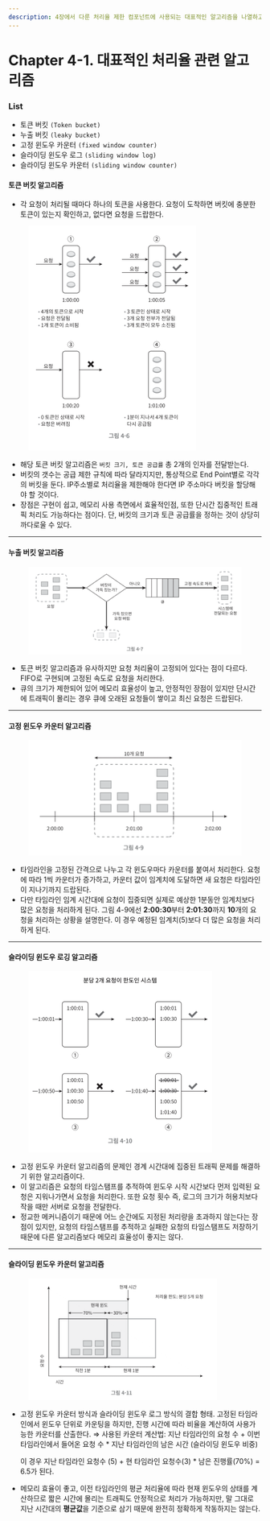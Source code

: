 ```yaml
---
description: 4장에서 다룬 처리율 제한 컴포넌트에 사용되는 대표적인 알고리즘을 나열하고 간략히 설명합니다.
---
```


# Chapter 4-1. 대표적인 처리율 관련 알고리즘

### List

* 토큰 버킷 `(Token bucket)`
* 누출 버킷 `(leaky bucket)`
* 고정 윈도우 카운터 `(fixed window counter)`
* 슬라이딩 윈도우 로그 `(sliding window log)`
* 슬라이딩 윈도우 카운터 `(sliding window counter)`

#### 토큰 버킷 알고리즘

* 각 요청이 처리될 때마다 하나의 토큰을 사용한다. 요청이 도착하면 버킷에 충분한 토큰이 있는지 확인하고, 없다면 요청을 드랍한다.

<figure><img src="../../.gitbook/assets/Untitled%201.png" alt="" width="334"><figcaption></figcaption></figure>

* 해당 토큰 버킷 알고리즘은 `버킷 크기, 토큰 공급률` 총 2개의 인자를 전달받는다.
* 버킷의 갯수는 공급 제한 규칙에 따라 달라지지만, 통상적으로 End Point별로 각각의 버킷을 둔다. IP주소별로 처리율을 제한해야 한다면 IP 주소마다 버킷을 할당해야 할 것이다.
* 장점은 구현이 쉽고, 메모리 사용 측면에서 효율적인점, 또한 단시간 집중적인 트래픽 처리도 가능하다는 점이다. 단, 버킷의 크기과 토큰 공급률을 정하는 것이 상당히 까다로울 수 있다.

***

#### 누출 버킷 알고리즘

<figure><img src="../../.gitbook/assets/Untitled%202.png" alt="" width="563"><figcaption></figcaption></figure>

* 토큰 버킷 알고리즘과 유사하지만 요청 처리율이 고정되어 있다는 점이 다르다. FIFO로 구현되며 고정된 속도로 요청을 처리한다.
* 큐의 크기가 제한되어 있어 메모리 효율성이 높고, 안정적인 장점이 있지만 단시간에 트래픽이 몰리는 경우 큐에 오래된 요청들이 쌓이고 최신 요청은 드랍된다.

***

#### 고정 윈도우 카운터 알고리즘

<figure><img src="../../.gitbook/assets/Untitled%203.png" alt="" width="563"><figcaption></figcaption></figure>

* 타임라인을 고정된 간격으로 나누고 각 윈도우마다 카운터를 붙여서 처리한다. 요청에 따라 1씩 카운터가 증가하고, 카운터 값이 임계치에 도달하면 새 요청은 타임라인이 지나기까지 드랍된다.
* 다만 타임라인 임계 시간대에 요청이 집중되면 실제로 예상한 1분동안 임계치보다 많은 요청을 처리하게 된다. 그림 4-9에선 **2:00:30**부터 **2:01:30**까지 **10**개의 요청을 처리하는 상황을 설명한다. 이 경우 예정된 임계치(5)보다 더 많은 요청을 처리하게 된다.

***

#### 슬라이딩 윈도우 로깅 알고리즘

<figure><img src="../../.gitbook/assets/Untitled%204.png" alt="" width="366"><figcaption></figcaption></figure>

* 고정 윈도우 카운터 알고리즘의 문제인 경계 시간대에 집중된 트래픽 문제를 해결하기 위한 알고리즘이다.
* 이 알고리즘은 요청의 타임스탬프를 추적하여 윈도우 시작 시간보다 먼저 입력된 요청은 지워나가면서 요청을 처리한다. 또한 요청 횟수 즉, 로그의 크기가 허용치보다 작을 때만 서버로 요청을 전달한다.
* 정교한 메커니즘이기 때문에 어느 순간에도 지정된 처리량을 초과하지 않는다는 장점이 있지만, 요청의 타임스탬프를 추적하고 실패한 요청의 타임스탬프도 저장하기 때문에 다른 알고리즘보다 메모리 효율성이 좋지는 않다.

***

#### 슬라이딩 윈도우 카운터 알고리즘

<figure><img src="../../.gitbook/assets/Untitled%205.png" alt="" width="375"><figcaption></figcaption></figure>

*   고정 윈도우 카운터 방식과 슬라이딩 윈도우 로그 방식의 결합 형태. 고정된 타임라인에서 윈도우 단위로 카운팅을 하지만, 진행 시간에 따라 비율을 계산하여 사용가능한 카운터를 산출한다. ⇒ 사용된 카운터 계산법: 지난 타임라인의 요청 수 + 이번 타임라인에서 들어온 요청 수 \* 지난 타임라인의 남은 시간 (슬라이딩 윈도우 비중)

    이 경우 지난 타임라인 요청수 (5) + 현 타임라인 요청수(3) \* 남은 진행률(70%) = 6.5가 된다.
* 메모리 효율이 좋고, 이전 타임라인의 평균 처리율에 따라 현재 윈도우의 상태를 계산하므로 짧은 시간에 몰리는 트래픽도 안정적으로 처리가 가능하지만, 말 그대로 지난 시간대의 **평균값**을 기준으로 삼기 때문에 완전히 정확하게 작동하지는 않는다.
